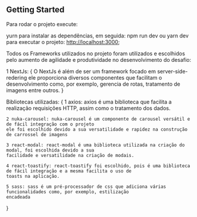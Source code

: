 ## Getting Started

Para rodar o projeto execute:

yurn para instalar as dependências, em seguida: npm run dev ou yarn dev para executar o projeto: [http://localhost:3000](http://localhost:3000);


Todos os Frameworks utilizados no projeto foram utilizados e escolhidos pelo 
aumento de agilidade e produtividade no desenvolvimento do desafio:

1 NextJs: {
	O NextJs é além de ser um framework focado em server-side-redering 
	ele proporciona diversos componentes que facilitam o desenvolvimento 
	como, por exemplo, gerencia de rotas, tratamento de imagens entre outros.
}

Bibliotecas utilizadas: {
	1 axios: axios é uma biblioteca que facilita a realização requisições HTTP, 
	assim como o tratamento dos dados.

	2 nuka-carousel: nuka-carousel é um componente de carousel versátil e de fácil integração com o projeto
	ele foi escolhido devido a sua versatilidade e rapidez na construção de carrossel de imagens

	3 react-modal: react-modal é uma biblioteca utilizada na criação do modal, foi escolhida devido a sua
	facilidade e versatilidade na criação de modais.

	4 react-toastify: react-toastify foi escolhido, pois é uma biblioteca de fácil integração e a mesma facilita o uso de
	toasts na aplicação.

	5 sass: sass é um pré-processador de css que adiciona várias funcionalidades como, por exemplo, estilização
	encadeada
}
